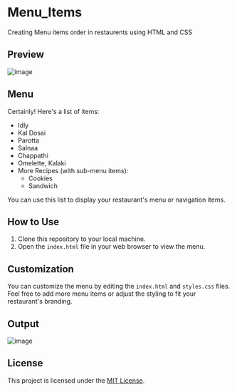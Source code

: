 # Menu_Items
Creating Menu items order in restaurents using HTML and CSS

## Preview

![image](https://www.thambivilas.com/menu)

## Menu

Certainly! Here's a list of items:

- Idly
- Kal Dosai
- Parotta
- Salnaa
- Chappathi
- Omelette, Kalaki
- More Recipes (with sub-menu items):
   - Cookies
   - Sandwich

You can use this list to display your restaurant's menu or navigation items.

## How to Use

1. Clone this repository to your local machine.
2. Open the `index.html` file in your web browser to view the menu.

## Customization

You can customize the menu by editing the `index.html` and `styles.css` files. Feel free to add more menu items or adjust the styling to fit your restaurant's branding.

## Output

![image](https://github.com/NishalKL/Menu_Items/assets/169981248/aafc95a3-0c9e-4303-bf06-f69a0e2471d7)



## License

This project is licensed under the [MIT License](LICENSE).

